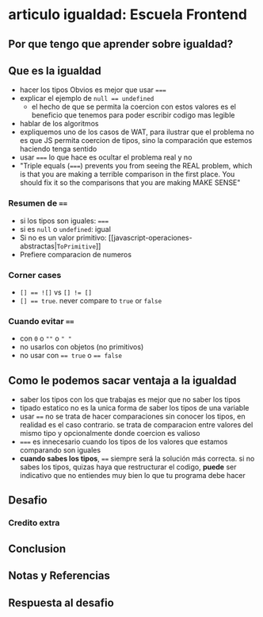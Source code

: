 # articulo igualdad: Escuela Frontend

## Por que tengo que aprender sobre igualdad?

## Que es la igualdad

- hacer los tipos Obvios es mejor que usar `===`
- explicar el ejemplo de `null == undefined`
  - el hecho de que se permita la coercion con estos valores es el beneficio que tenemos para poder escribir codigo mas legible
- hablar de los algoritmos
- expliquemos uno de los casos de WAT, para ilustrar que el problema no es que JS permita coercion de tipos, sino la comparación que estemos haciendo tenga sentido
- usar `===` lo que hace es ocultar el problema real y no
- "Triple equals (`===`) prevents you from seeing the REAL problem, which is that you are making a terrible comparison in the first place. You should fix it so the comparisons that you are making MAKE SENSE"

### Resumen de `==`

- si los tipos son iguales: `===`
- si es `null` o `undefined`: igual
- Si no es un valor primitivo: [[javascript-operaciones-abstractas|`ToPrimitive`]]
- Prefiere comparacion de numeros

### Corner cases

- `[] == ![]` vs `[] != []`
- `[] == true`. never compare to `true` or `false`

### Cuando evitar `==`

- con `0` o `""` o `" "`
- no usarlos con objetos (no primitivos)
- no usar con `== true` o `== false`

## Como le podemos sacar ventaja a la igualdad

- saber los tipos con los que trabajas es mejor que no saber los tipos
- tipado estatico no es la unica forma de saber los tipos de una variable
- usar `==` no se trata de hacer comparaciones sin conocer los tipos, en realidad es el caso contrario. se trata de comparacion entre valores del mismo tipo y opcionalmente donde coercion es valioso
- `===` es innecesario cuando los tipos de los valores que estamos comparando son iguales
- **cuando sabes los tipos**, `==` siempre será la solución más correcta. si no sabes los tipos, quizas haya que restructurar el codigo, **puede** ser indicativo que no entiendes muy bien lo que tu programa debe hacer

## Desafio

### Credito extra

## Conclusion

## Notas y Referencias

## Respuesta al desafio


